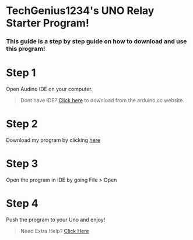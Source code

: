 # TechGenius1234's UNO Relay Starter Program!
### This guide is a step by step guide on how to download and use this program!

# Step 1
Open Audino IDE on your computer.
> Dont have IDE? [Click here](https://www.arduino.cc/en/software/) to download from the arduino.cc website.

# Step 2
Download my program by clicking [here](https://github.com/TechGenius1234/AudinoUnoRelayProgram/releases/)

# Step 3
Open the program in IDE by going File > Open

# Step 4
Push the program to your Uno and enjoy!

> Need Extra Help? [Click Here](https://github.com/TechGenius1234/AudinoUnoRelayProgram/blob/main/helpcenter/extrahelp.md)
